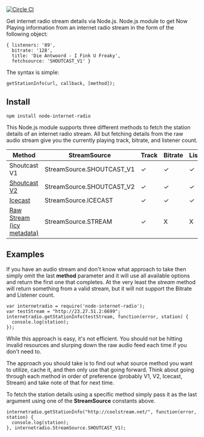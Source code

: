 [![Circle CI](https://circleci.com/gh/gabek/node-internet-radio.svg?style=svg)](https://circleci.com/gh/gabek/node-internet-radio)


Get internet radio stream details via Node.js.
Node.js module to get Now Playing information from an internet radio stream in the form of the following object:

```
{ listeners: '89',
  bitrate: '128',
  title: 'Die Antwoord - I Fink U Freaky',
  fetchsource: 'SHOUTCAST_V1' }
```

The syntax is simple:

```
getStationInfo(url, callback, [method]);
```

## Install
```
npm install node-internet-radio
```

This Node.js module supports three different methods to fetch the station details of an internet radio stream.
All but fetching details from the raw audio stream give you the currently playing track, bitrate, and listener count.

| Method | StreamSource | Track | Bitrate | Listeners |
| ------ | ------ | -----|------- | ---------- |
| Shoutcast V1 | StreamSource.SHOUTCAST_V1 | ✓ | ✓ | ✓ |
| [Shoutcast V2](http://wiki.shoutcast.com/wiki/SHOUTcast_DNAS_Server_2_XML_Reponses) | StreamSource.SHOUTCAST_V2 | ✓ | ✓ | ✓ |
| [Icecast](http://icecast.org/docs/icecast-2.4.1/server-stats.html) | StreamSource.ICECAST | ✓ | ✓ | ✓ |
| [Raw Stream (icy metadata)](http://www.smackfu.com/stuff/programming/shoutcast.html) | StreamSource.STREAM | ✓ | X | X |

## Examples

If you have an audio stream and don't know what approach to take then simply omit the last **method** parameter
and it will use all available options and return the first one that completes.  At the very least the *stream* method
will return something from a valid stream, but it will not support the Bitrate and Listener count.

```
var internetradio = require('node-internet-radio');
var testStream = "http://23.27.51.2:6699";
internetradio.getStationInfo(testStream, function(error, station) {
  console.log(station);
});
```

While this approach is easy, it's not efficient.  You should not be hitting invalid resources and slurping down the raw audio feed each time if you don't need to.

The approach you should take is to find out what source method you want to utilize, cache it, and then only use that going forward.  Think about going through each method in order
of preference (probably V1, V2, Icecast, Stream) and take note of that for next time.

To fetch the station details using a specific method simply pass it as the last argument using one of the **StreamSource** constants above.

```
internetradio.getStationInfo("http://coolstream.net/", function(error, station) {
  console.log(station);
}, internetradio.StreamSource.SHOUTCAST_V1);
```
